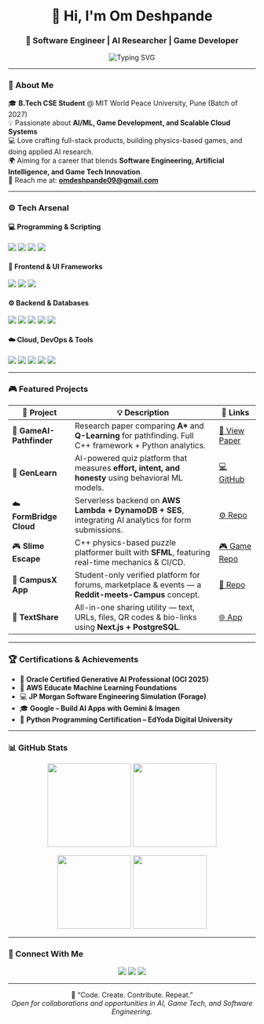 <h1 align="center">👋 Hi, I'm Om Deshpande</h1>
<h3 align="center">🚀 Software Engineer | AI Researcher | Game Developer</h3>

<p align="center">
  <img src="https://readme-typing-svg.herokuapp.com?font=Fira+Code&weight=500&size=22&pause=1000&color=00C2FF&center=true&vCenter=true&width=600&lines=Full+Stack+Developer;AI+%26+Game+Researcher;Cloud+%26+DevOps+Engineer;Always+Building+Something+Cool!" alt="Typing SVG" />
</p>

---

### 🧠 About Me  
🎓 **B.Tech CSE Student** @ MIT World Peace University, Pune (Batch of 2027)  
💡 Passionate about **AI/ML, Game Development, and Scalable Cloud Systems**  
💻 Love crafting full-stack products, building physics-based games, and doing applied AI research.  
🌍 Aiming for a career that blends **Software Engineering, Artificial Intelligence, and Game Tech Innovation**.  
📩 Reach me at: **omdeshpande09@gmail.com**

---

### ⚙️ Tech Arsenal  

#### 💻 Programming & Scripting  
<p>
  <img src="https://img.shields.io/badge/C++-00599C?style=for-the-badge&logo=c%2B%2B&logoColor=white" />
  <img src="https://img.shields.io/badge/Python-3776AB?style=for-the-badge&logo=python&logoColor=white" />
  <img src="https://img.shields.io/badge/JavaScript-F7E018?style=for-the-badge&logo=javascript&logoColor=black" />
  <img src="https://img.shields.io/badge/TypeScript-007ACC?style=for-the-badge&logo=typescript&logoColor=white" />
</p>

#### 🧩 Frontend & UI Frameworks  
<p>
  <img src="https://img.shields.io/badge/React-61DBFB?style=for-the-badge&logo=react&logoColor=black" />
  <img src="https://img.shields.io/badge/Tailwind_CSS-38B2AC?style=for-the-badge&logo=tailwind-css&logoColor=white" />
  <img src="https://img.shields.io/badge/Vite-646CFF?style=for-the-badge&logo=vite&logoColor=white" />
</p>

#### ⚙️ Backend & Databases  
<p>
  <img src="https://img.shields.io/badge/Node.js-339933?style=for-the-badge&logo=node.js&logoColor=white" />
  <img src="https://img.shields.io/badge/Express.js-404D59?style=for-the-badge" />
  <img src="https://img.shields.io/badge/PHP-777BB4?style=for-the-badge&logo=php&logoColor=white" />
  <img src="https://img.shields.io/badge/PostgreSQL-4169E1?style=for-the-badge&logo=postgresql&logoColor=white" />
  <img src="https://img.shields.io/badge/MySQL-00758F?style=for-the-badge&logo=mysql&logoColor=white" />
</p>

#### ☁️ Cloud, DevOps & Tools  
<p>
  <img src="https://img.shields.io/badge/AWS-FF9900?style=for-the-badge&logo=amazon-aws&logoColor=white" />
  <img src="https://img.shields.io/badge/Azure-0078D4?style=for-the-badge&logo=microsoft-azure&logoColor=white" />
  <img src="https://img.shields.io/badge/GitHub_Actions-2088FF?style=for-the-badge&logo=github-actions&logoColor=white" />
  <img src="https://img.shields.io/badge/Git-F05032?style=for-the-badge&logo=git&logoColor=white" />
  <img src="https://img.shields.io/badge/Docker-2496ED?style=for-the-badge&logo=docker&logoColor=white" />
</p>

---

### 🎮 Featured Projects  

| 🚀 Project | 💡 Description | 🔗 Links |
|-------------|----------------|----------|
| 🧠 **GameAI-Pathfinder** | Research paper comparing **A\*** and **Q-Learning** for pathfinding. Full C++ framework + Python analytics. | [🔬 View Paper](https://github.com/omdeshpande09012005/GameAI-Pathfinder) |
| 🧩 **GenLearn** | AI-powered quiz platform that measures **effort, intent, and honesty** using behavioral ML models. | [💻 GitHub](https://github.com/omdeshpande09012005/GenLearn) |
| ☁️ **FormBridge Cloud** | Serverless backend on **AWS Lambda + DynamoDB + SES**, integrating AI analytics for form submissions. | [⚙️ Repo](https://github.com/omdeshpande09012005/FormBridge) |
| 🎮 **Slime Escape** | C++ physics-based puzzle platformer built with **SFML**, featuring real-time mechanics & CI/CD. | [🎮 Game Repo](https://github.com/omdeshpande09012005/p1) |
| 🏫 **CampusX App** | Student-only verified platform for forums, marketplace & events — a **Reddit-meets-Campus** concept. | [📱 Repo](https://github.com/omdeshpande09012005/CampusX) |
| 🧾 **TextShare** | All-in-one sharing utility — text, URLs, files, QR codes & bio-links using **Next.js + PostgreSQL**. | [🌐 App](https://github.com/omdeshpande09012005/textshare) |

---

### 🏆 Certifications & Achievements  
- 🥇 **Oracle Certified Generative AI Professional (OCI 2025)**  
- 🧠 **AWS Educate Machine Learning Foundations**  
- 💻 **JP Morgan Software Engineering Simulation (Forage)**  
- 🎓 **Google – Build AI Apps with Gemini & Imagen**  
- 🧩 **Python Programming Certification – EdYoda Digital University**

---

### 📊 GitHub Stats  

<p align="center">
  <img src="https://github-readme-stats.vercel.app/api?username=omdeshpande09012005&show_icons=true&theme=tokyonight" height="170"/>
  <img src="https://streak-stats.demolab.com?user=omdeshpande09012005&theme=tokyonight&hide_border=true" height="170"/>
</p>

<p align="center">
  <img src="https://github-profile-summary-cards.vercel.app/api/cards/repos-per-language?username=omdeshpande09012005&theme=tokyonight" height="150" />
  <img src="https://github-profile-summary-cards.vercel.app/api/cards/most-commit-language?username=omdeshpande09012005&theme=tokyonight" height="150" />
</p>

---

### 🤝 Connect With Me  
<p align="center">
  <a href="https://www.linkedin.com/in/om-deshpande-876b2a258/" target="_blank"><img src="https://img.shields.io/badge/LinkedIn-0077B5?style=for-the-badge&logo=linkedin&logoColor=white"/></a>
  <a href="mailto:omdeshpande09@gmail.com"><img src="https://img.shields.io/badge/Gmail-EA4335?style=for-the-badge&logo=gmail&logoColor=white"/></a>
  <a href="https://my-portfolio-omdeshpande09012005s-projects.vercel.app/" target="_blank"><img src="https://img.shields.io/badge/Portfolio-000000?style=for-the-badge&logo=vercel&logoColor=white"/></a>
</p>

---

<p align="center">
  💬 “Code. Create. Contribute. Repeat.”  
  <br>
  <i>Open for collaborations and opportunities in AI, Game Tech, and Software Engineering.</i>
</p>
